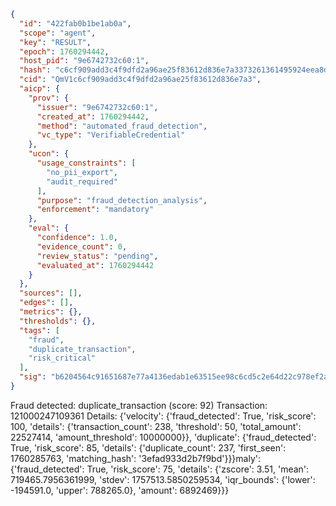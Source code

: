 ```json
{
  "id": "422fab0b1be1ab0a",
  "scope": "agent",
  "key": "RESULT",
  "epoch": 1760294442,
  "host_pid": "9e6742732c60:1",
  "hash": "c6cf909add3c4f9dfd2a96ae25f83612d836e7a3373261361495924eea8d198e",
  "cid": "QmV1c6cf909add3c4f9dfd2a96ae25f83612d836e7a3",
  "aicp": {
    "prov": {
      "issuer": "9e6742732c60:1",
      "created_at": 1760294442,
      "method": "automated_fraud_detection",
      "vc_type": "VerifiableCredential"
    },
    "ucon": {
      "usage_constraints": [
        "no_pii_export",
        "audit_required"
      ],
      "purpose": "fraud_detection_analysis",
      "enforcement": "mandatory"
    },
    "eval": {
      "confidence": 1.0,
      "evidence_count": 0,
      "review_status": "pending",
      "evaluated_at": 1760294442
    }
  },
  "sources": [],
  "edges": [],
  "metrics": {},
  "thresholds": {},
  "tags": [
    "fraud",
    "duplicate_transaction",
    "risk_critical"
  ],
  "sig": "b6204564c91651687e77a4136edab1e63515ee98c6cd5c2e64d22c978ef2ab10"
}
```

Fraud detected: duplicate_transaction (score: 92)
Transaction: 121000247109361
Details: {'velocity': {'fraud_detected': True, 'risk_score': 100, 'details': {'transaction_count': 238, 'threshold': 50, 'total_amount': 22527414, 'amount_threshold': 10000000}}, 'duplicate': {'fraud_detected': True, 'risk_score': 85, 'details': {'duplicate_count': 237, 'first_seen': 1760285763, 'matching_hash': '3efad933d2b7f9bd'}}}maly': {'fraud_detected': True, 'risk_score': 75, 'details': {'zscore': 3.51, 'mean': 719465.7956361999, 'stdev': 1757513.5850259534, 'iqr_bounds': {'lower': -194591.0, 'upper': 788265.0}, 'amount': 6892469}}}